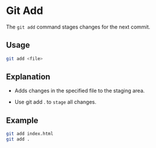 # Git Add

The `git add` command stages changes for the next commit.

## Usage
```bash
git add <file>
```

## Explanation
- Adds changes in the specified file to the staging area.

- Use git add . to `stage` all changes.

## Example
```bash
git add index.html
git add .
```